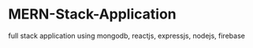 # MERN-Stack-Application
full stack application using mongodb, reactjs, expressjs, nodejs, firebase
